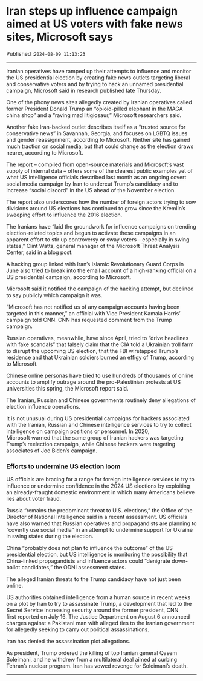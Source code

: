 # Iran steps up influence campaign aimed at US voters with fake news sites, Microsoft says

Published :`2024-08-09 11:13:23`

---

Iranian operatives have ramped up their attempts to influence and monitor the US presidential election by creating fake news outlets targeting liberal and conservative voters and by trying to hack an unnamed presidential campaign, Microsoft said in research published late Thursday.

One of the phony news sites allegedly created by Iranian operatives called former President Donald Trump an “opioid-pilled elephant in the MAGA china shop” and a “raving mad litigiosaur,” Microsoft researchers said.

Another fake Iran-backed outlet describes itself as a “trusted source for conservative news” in Savannah, Georgia, and focuses on LGBTQ issues and gender reassignment, according to Microsoft. Neither site has gained much traction on social media, but that could change as the election draws nearer, according to Microsoft.

The report – compiled from open-source materials and Microsoft’s vast supply of internal data – offers some of the clearest public examples yet of what US intelligence officials described last month as an ongoing covert social media campaign by Iran to undercut Trump’s candidacy and to increase “social discord” in the US ahead of the November election.

The report also underscores how the number of foreign actors trying to sow divisions around US elections has continued to grow since the Kremlin’s sweeping effort to influence the 2016 election.

The Iranians have “laid the groundwork for influence campaigns on trending election-related topics and begun to activate these campaigns in an apparent effort to stir up controversy or sway voters – especially in swing states,” Clint Watts, general manager of the Microsoft Threat Analysis Center, said in a blog post.

A hacking group linked with Iran’s Islamic Revolutionary Guard Corps in June also tried to break into the email account of a high-ranking official on a US presidential campaign, according to Microsoft.

Microsoft said it notified the campaign of the hacking attempt, but declined to say publicly which campaign it was.

“Microsoft has not notified us of any campaign accounts having been targeted in this manner,” an official with Vice President Kamala Harris’ campaign told CNN. CNN has requested comment from the Trump campaign.

Russian operatives, meanwhile, have since April, tried to “drive headlines with fake scandals” that falsely claim that the CIA told a Ukrainian troll farm to disrupt the upcoming US election, that the FBI wiretapped Trump’s residence and that Ukrainian soldiers burned an effigy of Trump, according to Microsoft.

Chinese online personas have tried to use hundreds of thousands of online accounts to amplify outrage around the pro-Palestinian protests at US universities this spring, the Microsoft report said.

The Iranian, Russian and Chinese governments routinely deny allegations of election influence operations.

It is not unusual during US presidential campaigns for hackers associated with the Iranian, Russian and Chinese intelligence services to try to collect intelligence on campaign positions or personnel. In 2020, Microsoft warned that the same group of Iranian hackers was targeting Trump’s reelection campaign, while Chinese hackers were targeting associates of Joe Biden’s campaign.

### Efforts to undermine US election loom

US officials are bracing for a range for foreign intelligence services to try to influence or undermine confidence in the 2024 US elections by exploiting an already-fraught domestic environment in which many Americans believe lies about voter fraud.

Russia “remains the predominant threat to U.S. elections,” the Office of the Director of National Intelligence said in a recent assessment. US officials have also warned that Russian operatives and propagandists are planning to “covertly use social media” in an attempt to undermine support for Ukraine in swing states during the election.

China “probably does not plan to influence the outcome” of the US presidential election, but US intelligence is monitoring the possibility that China-linked propagandists and influence actors could “denigrate down-ballot candidates,” the ODNI assessment states.

The alleged Iranian threats to the Trump candidacy have not just been online.

US authorities obtained intelligence from a human source in recent weeks on a plot by Iran to try to assassinate Trump, a development that led to the Secret Service increasing security around the former president, CNN first reported on July 16. The Justice Department on August 6 announced charges against a Pakistani man with alleged ties to the Iranian government for allegedly seeking to carry out political assassinations.

Iran has denied the assassination plot allegations.

As president, Trump ordered the killing of top Iranian general Qasem Soleimani, and he withdrew from a multilateral deal aimed at curbing Tehran’s nuclear program. Iran has vowed revenge for Soleimani’s death.

---

